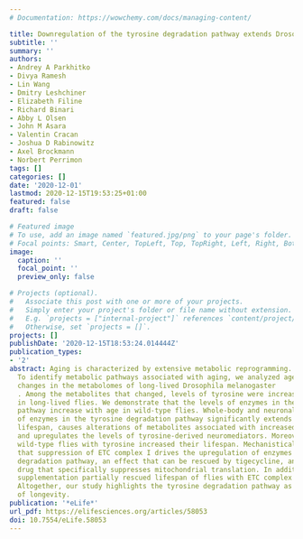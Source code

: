 ```yaml
---
# Documentation: https://wowchemy.com/docs/managing-content/

title: Downregulation of the tyrosine degradation pathway extends Drosophila lifespan
subtitle: ''
summary: ''
authors:
- Andrey A Parkhitko
- Divya Ramesh
- Lin Wang
- Dmitry Leshchiner
- Elizabeth Filine
- Richard Binari
- Abby L Olsen
- John M Asara
- Valentin Cracan
- Joshua D Rabinowitz
- Axel Brockmann
- Norbert Perrimon
tags: []
categories: []
date: '2020-12-01'
lastmod: 2020-12-15T19:53:25+01:00
featured: false
draft: false

# Featured image
# To use, add an image named `featured.jpg/png` to your page's folder.
# Focal points: Smart, Center, TopLeft, Top, TopRight, Left, Right, BottomLeft, Bottom, BottomRight.
image:
  caption: ''
  focal_point: ''
  preview_only: false

# Projects (optional).
#   Associate this post with one or more of your projects.
#   Simply enter your project's folder or file name without extension.
#   E.g. `projects = ["internal-project"]` references `content/project/deep-learning/index.md`.
#   Otherwise, set `projects = []`.
projects: []
publishDate: '2020-12-15T18:53:24.014444Z'
publication_types:
- '2'
abstract: Aging is characterized by extensive metabolic reprogramming.
  To identify metabolic pathways associated with aging, we analyzed age-dependent
  changes in the metabolomes of long-lived Drosophila melanogaster
  . Among the metabolites that changed, levels of tyrosine were increased with age
  in long-lived flies. We demonstrate that the levels of enzymes in the tyrosine degradation
  pathway increase with age in wild-type flies. Whole-body and neuronal-specific downregulation
  of enzymes in the tyrosine degradation pathway significantly extends Drosophilatextless
  lifespan, causes alterations of metabolites associated with increased lifespan,
  and upregulates the levels of tyrosine-derived neuromediators. Moreover, feeding
  wild-type flies with tyrosine increased their lifespan. Mechanistically, we show
  that suppression of ETC complex I drives the upregulation of enzymes in the tyrosine
  degradation pathway, an effect that can be rescued by tigecycline, an FDA-approved
  drug that specifically suppresses mitochondrial translation. In addition, tyrosine
  supplementation partially rescued lifespan of flies with ETC complex I suppression.
  Altogether, our study highlights the tyrosine degradation pathway as a regulator
  of longevity. 
publication: '*eLife*'
url_pdf: https://elifesciences.org/articles/58053
doi: 10.7554/eLife.58053
---
```

